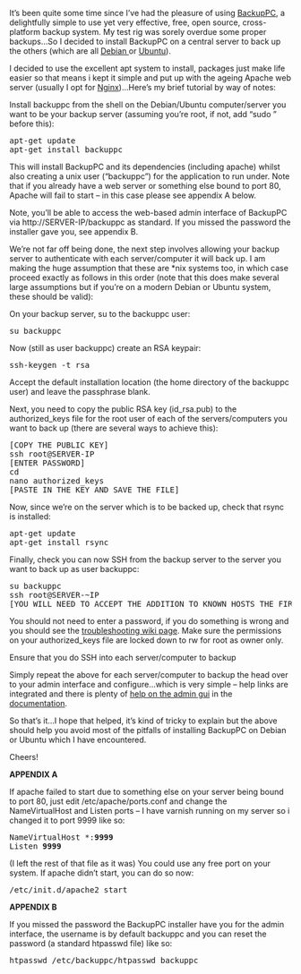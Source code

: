<p>It&#8217;s been quite some time since I&#8217;ve had the pleasure of using <a href="http://www.google.co.uk/url?sa=t&amp;rct=j&amp;q=&amp;esrc=s&amp;source=web&amp;cd=1&amp;ved=0CIIBEBYwAA&amp;url=http%3A%2F%2Fbackuppc.sourceforge.net%2F&amp;ei=w33HT-uvNOa_0QXw__S4Dw&amp;usg=AFQjCNESc0ufIyua_UO6lA26b0PJGRU7Zw" target="_blank">BackupPC</a>, a delightfully simple to use yet very effective, free, open source, cross-platform backup system. My test rig was sorely overdue some proper backups&#8230;So I decided to install BackupPC on a central server to back up the others (which are all <a href="http://www.debian.org/" target="_blank">Debian </a>or <a href="http://www.ubuntu.com/" target="_blank">Ubuntu</a>).</p>
<p>I decided to use the excellent apt system to install, packages just make life easier so that means i kept it simple and put up with the ageing Apache web server (usually I opt for <a href="http://nginx.org/" target="_blank">Nginx</a>)&#8230;Here&#8217;s my brief tutorial by way of notes:</p>
<p>Install backuppc from the shell on the Debian/Ubuntu computer/server you want to be your backup server (assuming you&#8217;re root, if not, add &#8220;sudo &#8221; before this):</p>
<pre>apt-get update
apt-get install backuppc</pre>
<p>This will install BackupPC and its dependencies (including apache) whilst also creating a unix user (&#8220;backuppc&#8221;) for the application to run under. Note that if you already have a web server or something else bound to port 80, Apache will fail to start &#8211; in this case please see appendix A below.</p>
<p>Note, you&#8217;ll be able to access the web-based admin interface of BackupPC via http://SERVER-IP/backuppc as standard. If you missed the password the installer gave you, see appendix B.</p>
<p>We&#8217;re not far off being done, the next step involves allowing your backup server to authenticate with each server/computer it will back up. I am making the huge assumption that these are *nix systems too, in which case proceed exactly as follows in this order (note that this does make several large assumptions but if you&#8217;re on a modern Debian or Ubuntu system, these should be valid):</p>
<p>On your backup server, su to the backuppc user:</p>
<pre>su backuppc</pre>
<p>Now (still as user backuppc) create an RSA keypair:</p>
<pre>ssh-keygen -t rsa</pre>
<p>Accept the default installation location (the home directory of the backuppc user) and leave the passphrase blank.</p>
<p>Next, you need to copy the public RSA key (id_rsa.pub) to the authorized_keys file for the root user of each of the servers/computers you want to back up (there are several ways to achieve this):</p>
<pre>[COPY THE PUBLIC KEY]
ssh root@SERVER-IP
[ENTER PASSWORD]
cd
nano authorized_keys
[PASTE IN THE KEY AND SAVE THE FILE]</pre>
<p>Now, since we&#8217;re on the server which is to be backed up, check that rsync is installed:</p>
<pre>apt-get update
apt-get install rsync</pre>
<p>Finally, check you can now SSH from the backup server to the server you want to back up as user backuppc:</p>
<pre>su backuppc
ssh root@SERVER-~IP
[YOU WILL NEED TO ACCEPT THE ADDITION TO KNOWN_HOSTS THE FIRST TIME ONLY]</pre>
<p>You should not need to enter a password, if you do something is wrong and you should see the <a href="http://sourceforge.net/apps/mediawiki/backuppc/index.php?title=Main_Page" target="_blank">troubleshooting wiki page</a>. Make sure the permissions on your authorized_keys file are locked down to rw for root as owner only.</p>
<p>Ensure that you do SSH into each server/computer to backup</p>
<p>Simply repeat the above for each server/computer to backup the head over to your admin interface and configure&#8230;which is very simple &#8211; help links are integrated and there is plenty of <a href="http://backuppc.sourceforge.net/faq/BackupPC.html#step_9__cgi_interface" target="_blank">help on the admin gui</a> in the <a href="http://backuppc.sourceforge.net/faq/BackupPC.html" target="_blank">documentation</a>.</p>
<p>So that&#8217;s it&#8230;I hope that helped, it&#8217;s kind of tricky to explain but the above should help you avoid most of the pitfalls of installing BackupPC on Debian or Ubuntu which I have encountered.</p>
<p>Cheers!</p>
<p><strong>APPENDIX A</strong></p>
<p>If apache failed to start due to something else on your server being bound to port 80, just edit /etc/apache/ports.conf and change the NameVirtualHost and Listen ports &#8211; I have varnish running on my server so i changed it to port 9999 like so:</p>
<pre>NameVirtualHost *:<strong>9999</strong>
Listen <strong>9999</strong></pre>
<p>(I left the rest of that file as it was) You could use any free port on your system. If apache didn&#8217;t start, you can do so now:</p>
<pre>/etc/init.d/apache2 start</pre>
<p><strong>APPENDIX B</strong></p>
<p>If you missed the password the BackupPC installer have you for the admin interface, the username is by default backuppc and you can reset the password (a standard htpasswd file) like so:</p>
<pre>htpasswd /etc/backuppc/htpasswd backuppc</pre>